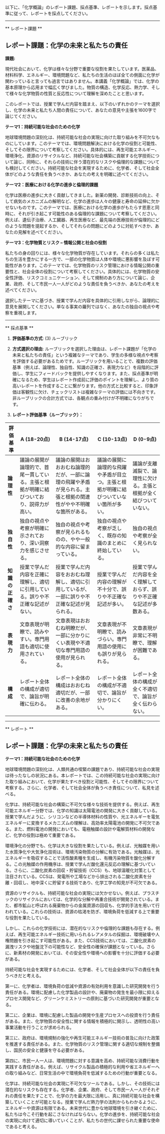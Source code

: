 以下に、「化学概論」のレポート課題、採点基準、レポートを示します。採点基準に従って、レポートを採点してください。

---------------------------------------
** レポート課題 **

## レポート課題：化学の未来と私たちの責任

**課題:**

現代社会において、化学は様々な分野で重要な役割を果たしています。医薬品、材料科学、エネルギー、環境問題など、私たちの生活のほぼ全ての側面に化学が関わっていると言っても過言ではありません。本講義「化学概論」では、化学の基本原理から応用まで幅広く学びました。物質の構造、化学反応、熱力学、そして様々な化学物質の性質と反応性について理解を深めたことと思います。

このレポートでは、授業で学んだ内容を踏まえ、以下のいずれかのテーマを選択し、化学の未来と私たち人間の責任について、あなたの意見や主張を1600字で論じてください。

**テーマ1：持続可能な社会のための化学**

地球環境問題の深刻化は、持続可能な社会の実現に向けた取り組みを不可欠なものにしています。このテーマでは、環境問題解決における化学の役割と可能性、そしてその限界について考察してください。具体的には、再生可能エネルギー、環境浄化、資源のリサイクルなど、持続可能な社会構築に貢献する化学技術について論じ、同時に、それらの技術に伴う潜在的なリスクや倫理的な課題についても検討してください。持続可能な社会を実現するために、化学者、そして社会全体がどのような責任を負うべきか、あなたの考えを明確に述べてください。

**テーマ2：医療における化学の進歩と倫理的課題**

化学は医療の進歩に大きく貢献してきました。新薬の開発、診断技術の向上、そして病気のメカニズムの解明など、化学の進歩は人々の健康と寿命の延伸に欠かせないものです。このテーマでは、医療における化学の進歩がもたらす恩恵と同時に、それが引き起こす可能性のある倫理的な課題について考察してください。例えば、遺伝子治療、人工臓器、再生医療など、最先端の医療技術が倫理的にどのような問題を提起するか、そしてそれらの問題にどのように対処すべきか、あなたの見解を述べてください。

**テーマ3：化学物質とリスク – 情報公開と社会の役割**

私たちの身の回りには、様々な化学物質が存在しています。それらの多くは私たちの生活を豊かにする一方で、一部の化学物質は人体や環境に悪影響を及ぼす可能性があります。このテーマでは、化学物質のリスク管理における情報公開の重要性と、社会全体の役割について考察してください。具体的には、化学物質の安全性評価、リスクコミュニケーション、そして規制のあり方について論じ、企業、政府、そして市民一人一人がどのような責任を負うべきか、あなたの考えを述べてください。


選択したテーマに基づき、授業で学んだ内容を具体的に引用しながら、論理的に意見を展開してください。単なる事実の羅列ではなく、あなたの独自の視点や考察を重視します。


---------------------------------------
** 採点基準 **

1. **評価基準の方式**: (3) ルーブリック

2. **方式選択の理由**: ルーブリックを選択した理由は、レポート課題が「化学の未来と私たちの責任」という複雑なテーマであり、学生の多様な視点や考察を評価する必要があるためです。ルーブリックを用いることで、複数の評価基準（例えば、論理性、独自性、知識の正確さ、表現力など）を段階的に評価し、学生にフィードバックを提供しやすくなります。また、採点基準が明確になるため、学生はレポート作成前に評価のポイントを理解し、より質の高いレポートを作成することに繋がります。他の方式と比較すると、印象評価は客観性に欠け、チェックリストは複雑なテーマの評価には不向きです。非ルーブリックの合計方式では、各観点の重み付けが不明確になりがちです。


3. **レポート評価基準（ルーブリック）：**

| 評価基準 | A (18-20点) | B (14-17点) | C (10-13点) | D (0-9点) |
|---|---|---|---|---|
| **論理性** | 議論の展開が論理的で、首尾一貫している。主張と根拠が明確に結びついており、説得力が高い。 | 議論の展開はおおおむね論理的だが、一部に論理の飛躍や矛盾が見られる。主張と根拠の関連性がやや不明確な箇所がある。 | 議論の展開に論理的な飛躍や矛盾が目立つ。主張と根拠が明確に結びついていない箇所が多い。 | 議論が支離滅裂で、論理性に欠ける。主張と根拠が全く結びついていない。 |
| **独自性** | 独自の視点や考察が明確に示されており、深い洞察力を感じさせる。 | 独自の視点や考察が見られるものの、やや一般的な内容に留まっている。 | 独自の視点や考察が乏しく、既存の知識のまとめに終始している。 | 独自の視点や考察が全く見られない。 |
| **知識の正確さ** | 授業で学んだ内容を正確に理解し、適切に引用している。誤りや不正確な記述がない。 | 授業で学んだ内容をおおむね理解し、適切に引用しているが、一部に誤りや不正確な記述が見られる。 | 授業で学んだ内容の理解が不十分で、誤りや不正確な記述が多い。 | 授業で学んだ内容を全く理解しておらず、誤りや不正確な記述が多数ある。 |
| **表現力** | 文章表現が明瞭で、読みやすい。専門用語も適切に使用されている。 | 文章表現はおおむね明瞭だが、一部に分かりにくい表現や不適切な専門用語の使用が見られる。 | 文章表現が不明瞭で、読みづらい。専門用語の使用にも誤りが見られる。 | 文章表現が非常に不明瞭で、理解が困難である。 |
| **構成** | レポート全体の構成が適切で、論旨が明確に伝わる。 | レポート全体の構成はおおむね適切だが、一部に改善の余地がある。 | レポート全体の構成が不適切で、論旨が分かりにくい。 | レポート全体の構成が全く不適切で、論旨が全く伝わらない。 |




---------------------------------------
** レポート **
## レポート課題：化学の未来と私たちの責任

**テーマ1：持続可能な社会のための化学**

地球環境問題の深刻化は、人類共通の喫緊の課題であり、持続可能な社会の実現は待ったなしの状況にある。本レポートでは、この持続可能な社会の実現に向けた取り組みにおいて、化学が果たすべき役割と可能性、そしてその限界について考察する。さらに、化学者、そして社会全体が負うべき責任について、私見を述べる。

化学は、持続可能な社会の構築に不可欠な様々な技術を提供する。例えば、再生可能エネルギー分野では、化学の知識は太陽電池の開発に大きく貢献している。授業で学んだように、シリコンなどの半導体材料の性質や、光エネルギーを電気エネルギーに変換するメカニズムの理解は、高効率太陽電池の開発に不可欠である。また、燃料電池の開発においても、電極触媒の設計や電解質材料の開発など、化学の役割は極めて重要である。

環境浄化の分野でも、化学は大きな役割を果たしている。例えば、光触媒を用いた水質浄化や大気浄化技術は、環境汚染物質の分解に有効である。光触媒は、光エネルギーを吸収することで活性酸素種を生成し、有機汚染物質を酸化分解する。この光触媒の作用機序は、授業で学んだ酸化還元反応の理解に基づいている。さらに、二酸化炭素の回収・貯留技術（CCS）も、地球温暖化対策として注目されている。CCSは、発電所や工場などから排出される二酸化炭素を分離・回収し、地中深くに貯留する技術であり、化学工学の知見が不可欠である。

資源のリサイクルも、持続可能な社会の実現には欠かせない。例えば、プラスチックのリサイクルにおいては、化学的な分解や再重合技術が開発されている。また、都市鉱山と呼ばれる廃棄物からの金属資源の回収も、化学的手法を用いて行われている。これらの技術は、資源の枯渇を防ぎ、環境負荷を低減する上で重要な役割を果たしている。

しかし、これらの化学技術には、潜在的なリスクや倫理的な課題も存在する。例えば、再生可能エネルギー技術に用いられるレアメタルの採掘は、環境破壊や人権問題を引き起こす可能性がある。また、CCS技術においては、二酸化炭素の漏洩リスクや地盤沈下の可能性など、安全性の確保が課題となっている。さらに、新素材の開発においては、その安全性や環境への影響を十分に評価する必要がある。

持続可能な社会を実現するためには、化学者、そして社会全体が以下の責任を負うべきだと考える。

第一に、化学者は、環境負荷の低減や資源の有効利用を意識した研究開発を行う責任がある。環境に配慮した化学製品の設計や、廃棄物の発生を最小限に抑えるプロセス開発など、グリーンケミストリーの原則に基づいた研究開発が重要となる。

第二に、企業は、環境に配慮した製品の開発や生産プロセスへの投資を行う責任がある。また、化学物質の安全性に関する情報を積極的に開示し、透明性の高い事業活動を行うことが求められる。

第三に、政府は、環境規制の強化や再生可能エネルギー技術の普及に向けた政策を推進する責任がある。また、化学物質のリスク管理に関する適切な規制を整備し、国民の安全と健康を守る必要がある。

第四に、市民一人一人は、環境問題に対する意識を高め、持続可能な消費行動を実践する責任がある。例えば、リサイクル製品の積極的な利用や省エネルギーへの取り組みなど、日常生活の中で環境負荷を低減するための行動が重要となる。

化学は、持続可能な社会の実現に不可欠なツールである。しかし、その技術には潜在的なリスクも存在する。化学者、企業、政府、そして市民一人一人がそれぞれの責任を果たすことで、化学の力を最大限に活用し、真に持続可能な社会を構築していくことが可能となる。授業で学んだ熱力学の法則からもわかるように、エネルギーや資源は有限である。未来世代に豊かな地球環境を引き継ぐために、私たちは今こそ行動を起こさなければならない。化学の進歩を、持続可能な社会の実現に向けて適切に導いていくことが、私たちの世代に課せられた重要な使命であると考える。


